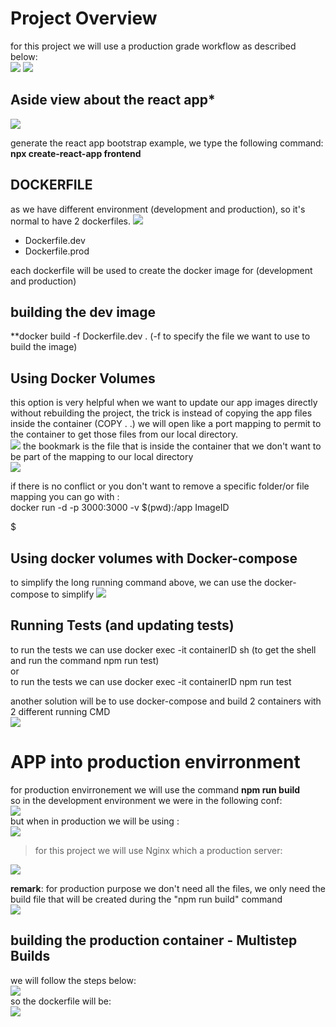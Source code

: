 # Project Overview

for this project we will use a production grade workflow as described below:  
<img src="photos/1.png" >
<img src="photos/2.png" >

## Aside view about the react app*
<img src="photos/3.png" >

generate the react app bootstrap example, we type the following command:  
**npx create-react-app frontend**

## DOCKERFILE
as we have different environment (development and production), so it's normal to have 2 dockerfiles.
<img src="photos/4.png" >
- Dockerfile.dev
- Dockerfile.prod

each dockerfile will be used to create the docker image for (development and production)
## building the dev image
**docker build -f Dockerfile.dev . (-f to specify the file we want to use to build the image)

## Using Docker Volumes
this option is very helpful when we want to update our app images directly without rebuilding the project, the trick is instead of copying the app files inside the container (COPY . .) we will open like a port mapping to permit to the container to get those files from our local directory.  
<img src="photos/5.png" >
the bookmark is the file that is inside the container that we don't want to be part of the mapping to our local directory  
<img src="photos/6.png" >

if there is no conflict or you don't want to remove a specific folder/or file mapping you can go with :  
docker run -d -p 3000:3000 -v $(pwd):/app ImageID

$
## Using docker volumes with Docker-compose
to simplify the long running command above, we can use the docker-compose to simplify
<img src="photos/7.png" >

## Running Tests (and updating tests)
to run the tests we can use docker exec -it containerID sh (to get the shell and run the command npm run test)  
or  
to run the tests we can use docker exec -it containerID npm run test  

another solution will be to use docker-compose and build 2 containers with 2 different running CMD  
<img src="photos/8.png" >

# APP into production envirronment
for production envirronement we will use the command **npm run build**  
so in the development environment we were in the following conf:  
<img src="photos/9.png" >  
but when in production we will be using :  
<img src="photos/10.png" >
> for this project we will use Nginx which a production server:  
<img src="photos/11.png" >

**remark**: for production purpose we don't need all the files, we only need the build file that will be created during the "npm run build" command  
<img src="photos/12.png" >
## building the production container - Multistep Builds
we will follow the steps below:   
<img src="photos/13.png" >  
so the dockerfile will be:  
<img src="photos/14.png" >  